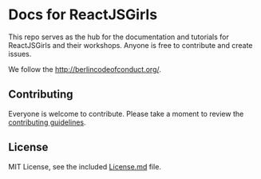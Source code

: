 # Docs for ReactJSGirls

This repo serves as the hub for the documentation and tutorials for ReactJSGirls and their workshops. Anyone is free to contribute and create issues.

We follow the http://berlincodeofconduct.org/.

## Contributing

Everyone is welcome to contribute. Please take a moment to review the [contributing guidelines](Contributing.md).

<!-- ALL-CONTRIBUTORS-LIST: START - Do not remove or modify this section -->
<!-- ALL-CONTRIBUTORS-LIST:END -->

## License

MIT License, see the included [License.md](License.md) file.
